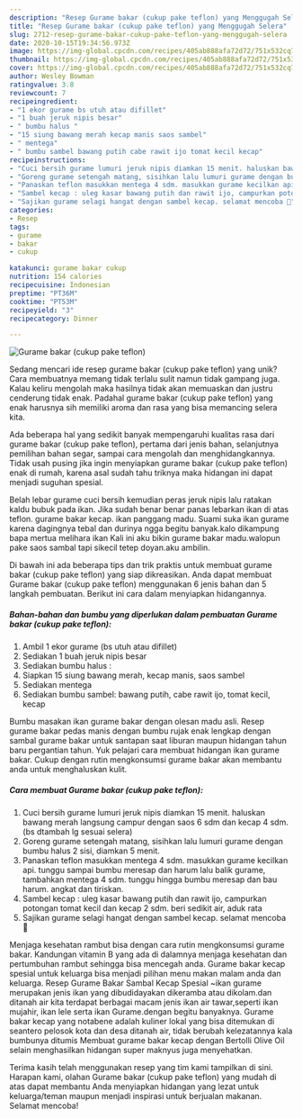 ```yaml
---
description: "Resep Gurame bakar (cukup pake teflon) yang Menggugah Selera"
title: "Resep Gurame bakar (cukup pake teflon) yang Menggugah Selera"
slug: 2712-resep-gurame-bakar-cukup-pake-teflon-yang-menggugah-selera
date: 2020-10-15T19:34:56.973Z
image: https://img-global.cpcdn.com/recipes/405ab888afa72d72/751x532cq70/gurame-bakar-cukup-pake-teflon-foto-resep-utama.jpg
thumbnail: https://img-global.cpcdn.com/recipes/405ab888afa72d72/751x532cq70/gurame-bakar-cukup-pake-teflon-foto-resep-utama.jpg
cover: https://img-global.cpcdn.com/recipes/405ab888afa72d72/751x532cq70/gurame-bakar-cukup-pake-teflon-foto-resep-utama.jpg
author: Wesley Bowman
ratingvalue: 3.8
reviewcount: 7
recipeingredient:
- "1 ekor gurame bs utuh atau difillet"
- "1 buah jeruk nipis besar"
- " bumbu halus "
- "15 siung bawang merah kecap manis saos sambel"
- " mentega"
- " bumbu sambel bawang putih cabe rawit ijo tomat kecil kecap"
recipeinstructions:
- "Cuci bersih gurame lumuri jeruk nipis diamkan 15 menit. haluskan bawang merah langsung campur dengan saos 6 sdm dan kecap 4 sdm. (bs dtambah lg sesuai selera)"
- "Goreng gurame setengah matang, sisihkan lalu lumuri gurame dengan bumbu halus 2 sisi, diamkan 5 menit."
- "Panaskan teflon masukkan mentega 4 sdm. masukkan gurame kecilkan api. tunggu sampai bumbu meresap dan harum lalu balik gurame, tambahkan mentega 4 sdm. tunggu hingga bumbu meresap dan bau harum. angkat dan tiriskan."
- "Sambel kecap : uleg kasar bawang putih dan rawit ijo, campurkan potongan tomat kecil dan kecap 2 sdm. beri sedikit air, aduk rata"
- "Sajikan gurame selagi hangat dengan sambel kecap. selamat mencoba 🥰"
categories:
- Resep
tags:
- gurame
- bakar
- cukup

katakunci: gurame bakar cukup 
nutrition: 154 calories
recipecuisine: Indonesian
preptime: "PT36M"
cooktime: "PT53M"
recipeyield: "3"
recipecategory: Dinner

---
```



![Gurame bakar (cukup pake teflon)](https://img-global.cpcdn.com/recipes/405ab888afa72d72/751x532cq70/gurame-bakar-cukup-pake-teflon-foto-resep-utama.jpg)

Sedang mencari ide resep gurame bakar (cukup pake teflon) yang unik? Cara membuatnya memang tidak terlalu sulit namun tidak gampang juga. Kalau keliru mengolah maka hasilnya tidak akan memuaskan dan justru cenderung tidak enak. Padahal gurame bakar (cukup pake teflon) yang enak harusnya sih memiliki aroma dan rasa yang bisa memancing selera kita.

Ada beberapa hal yang sedikit banyak mempengaruhi kualitas rasa dari gurame bakar (cukup pake teflon), pertama dari jenis bahan, selanjutnya pemilihan bahan segar, sampai cara mengolah dan menghidangkannya. Tidak usah pusing jika ingin menyiapkan gurame bakar (cukup pake teflon) enak di rumah, karena asal sudah tahu triknya maka hidangan ini dapat menjadi suguhan spesial.

Belah lebar gurame cuci bersih kemudian peras jeruk nipis lalu ratakan kaldu bubuk pada ikan. Jika sudah benar benar panas lebarkan ikan di atas teflon. gurame bakar kecap. ikan panggang madu. Suami suka ikan gurame karena dagingnya tebal dan durinya ngga begitu banyak.kalo dikampung bapa mertua melihara ikan Kali ini aku bikin gurame bakar madu.walopun pake saos sambal tapi sikecil tetep doyan.aku ambilin.


Di bawah ini ada beberapa tips dan trik praktis untuk membuat gurame bakar (cukup pake teflon) yang siap dikreasikan. Anda dapat membuat Gurame bakar (cukup pake teflon) menggunakan 6 jenis bahan dan 5 langkah pembuatan. Berikut ini cara dalam menyiapkan hidangannya.

<!--inarticleads1-->

##### Bahan-bahan dan bumbu yang diperlukan dalam pembuatan Gurame bakar (cukup pake teflon):

1. Ambil 1 ekor gurame (bs utuh atau difillet)
1. Sediakan 1 buah jeruk nipis besar
1. Sediakan  bumbu halus :
1. Siapkan 15 siung bawang merah, kecap manis, saos sambel
1. Sediakan  mentega
1. Sediakan  bumbu sambel: bawang putih, cabe rawit ijo, tomat kecil, kecap


Bumbu masakan ikan gurame bakar dengan olesan madu asli. Resep gurame bakar pedas manis dengan bumbu rujak enak lengkap dengan sambal gurame bakar untuk santapan saat liburan maupun hidangan tahun baru pergantian tahun. Yuk pelajari cara membuat hidangan ikan gurame bakar. Cukup dengan rutin mengkonsumsi gurame bakar akan membantu anda untuk menghaluskan kulit. 

<!--inarticleads2-->

##### Cara membuat Gurame bakar (cukup pake teflon):

1. Cuci bersih gurame lumuri jeruk nipis diamkan 15 menit. haluskan bawang merah langsung campur dengan saos 6 sdm dan kecap 4 sdm. (bs dtambah lg sesuai selera)
1. Goreng gurame setengah matang, sisihkan lalu lumuri gurame dengan bumbu halus 2 sisi, diamkan 5 menit.
1. Panaskan teflon masukkan mentega 4 sdm. masukkan gurame kecilkan api. tunggu sampai bumbu meresap dan harum lalu balik gurame, tambahkan mentega 4 sdm. tunggu hingga bumbu meresap dan bau harum. angkat dan tiriskan.
1. Sambel kecap : uleg kasar bawang putih dan rawit ijo, campurkan potongan tomat kecil dan kecap 2 sdm. beri sedikit air, aduk rata
1. Sajikan gurame selagi hangat dengan sambel kecap. selamat mencoba 🥰


Menjaga kesehatan rambut bisa dengan cara rutin mengkonsumsi gurame bakar. Kandungan vitamin B yang ada di dalamnya menjaga kesehatan dan pertumbuhan rambut sehingga bisa mencegah anda. Gurame bakar kecap spesial untuk keluarga bisa menjadi pilihan menu makan malam anda dan keluarga. Resep Gurame Bakar Sambal Kecap Spesial ~ikan gurame merupakan jenis ikan yang dibudidayakan dikeramba atau dikolam.dan ditanah air kita terdapat berbagai macam jenis ikan air tawar,seperti ikan mujahir, ikan lele serta ikan Gurame.dengan begitu banyaknya. Gurame bakar kecap yang notabene adalah kuliner lokal yang bisa ditemukan di seantero pelosok kota dan desa ditanah air, tidak berubah kelezatannya kala bumbunya ditumis Membuat gurame bakar kecap dengan Bertolli Olive Oil selain menghasilkan hidangan super maknyus juga menyehatkan. 

Terima kasih telah menggunakan resep yang tim kami tampilkan di sini. Harapan kami, olahan Gurame bakar (cukup pake teflon) yang mudah di atas dapat membantu Anda menyiapkan hidangan yang lezat untuk keluarga/teman maupun menjadi inspirasi untuk berjualan makanan. Selamat mencoba!
